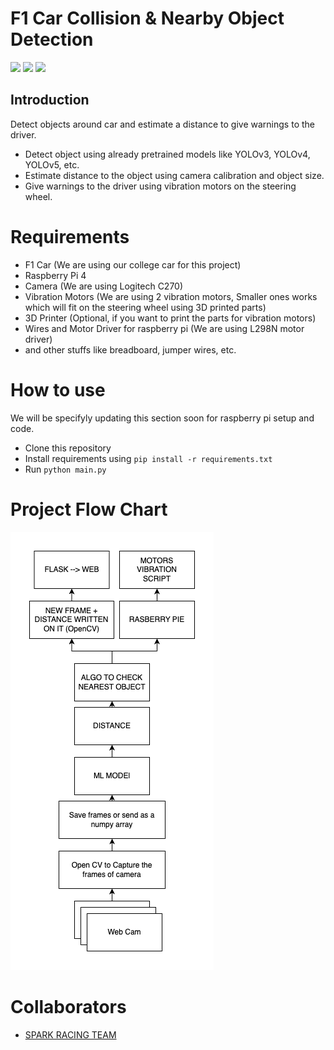 # F1 Car Collision & Nearby Object Detection

<img src="https://img.shields.io/static/v1?label=RasbeeryPie&message=4&color=PURPLE"/>
<img src="https://img.shields.io/static/v1?label=FormulaBharat&message=2023&color=PURPLE"/>
<img src="https://img.shields.io/static/v1?label=FormulaImperial&message=2023&color=PURPLE"/>


## Introduction

Detect objects around car and estimate a distance to give warnings to the driver.

- Detect object using already pretrained models like YOLOv3, YOLOv4, YOLOv5, etc.
- Estimate distance to the object using camera calibration and object size.
- Give warnings to the driver using vibration motors on the steering wheel.

# Requirements

- F1 Car (We are using our college car for this project)
- Raspberry Pi 4
- Camera (We are using Logitech C270)
- Vibration Motors (We are using 2 vibration motors, Smaller ones works which will fit on the steering wheel using 3D printed parts)
- 3D Printer (Optional, if you want to print the parts for vibration motors)
- Wires and Motor Driver for raspberry pi (We are using L298N motor driver)
- and other stuffs like breadboard, jumper wires, etc.

# How to use
We will be specifyly updating this section soon for raspberry pi setup and code.

- Clone this repository
- Install requirements using `pip install -r requirements.txt`
- Run `python main.py`

# Project Flow Chart

![Project Flow Chart](resources/arch.png)

# Collaborators

- [SPARK RACING TEAM](www.sparkracingteam.com)